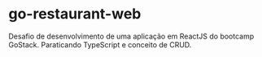 # go-restaurant-web
Desafio de desenvolvimento de uma aplicação em ReactJS do bootcamp GoStack. Paraticando TypeScript e conceito de CRUD.
